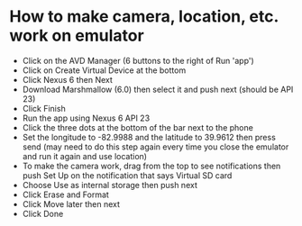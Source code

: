 How to make camera, location, etc. work on emulator
===================

- Click on the AVD Manager (6 buttons to the right of Run 'app')
- Click on Create Virtual Device at the bottom
- Click Nexus 6 then Next
- Download Marshmallow (6.0) then select it and push next (should be API 23)
- Click Finish
- Run the app using Nexus 6 API 23
- Click the three dots at the bottom of the bar next to the phone
- Set the longitude to -82.9988 and the latitude to 39.9612 then press send (may need to do this step again every time you close the emulator and run it again and use location)
- To make the camera work, drag from the top to see notifications then push Set Up on the notification that says Virtual SD card
- Choose Use as internal storage then push next
- Click Erase and Format
- Click Move later then next
- Click Done
